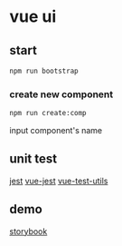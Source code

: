 # vue ui

## start 

```bash
npm run bootstrap
```

### create new component

```bash
npm run create:comp
```

input component's name

## unit test

[jest](https://163.lu/k/mUoEC4)
[vue-jest](https://163.lu/k/mUoEC4)
[vue-test-utils](https://163.lu/k/mUoEC4)

## demo 

[storybook](https://163.lu/k/AhYcv2)